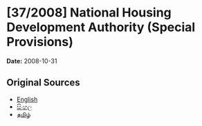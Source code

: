 # [37/2008] National Housing Development Authority (Special Provisions)

**Date:** 2008-10-31

## Original Sources

- [English](https://documents.gov.lk/view/acts/2008/10/37-2008_E.pdf)
- [සිංහල](https://documents.gov.lk/view/acts/2008/10/37-2008_S.pdf)
- [தமிழ்](https://documents.gov.lk/view/acts/2008/10/37-2008_T.pdf)
